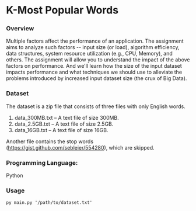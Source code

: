 # K-Most Popular Words

### Overview
Multiple factors affect the performance of an application. 
The assignment aims to analyze such factors --  input size (or load), algorithm efficiency, data structures, system resource utilization (e.g., CPU, Memory), and others. 
The assignment will allow you to understand the impact of the above factors on performance. 
And we'll learn how the size of the input dataset impacts performance and what techniques we should use to alleviate the problems introduced by increased input dataset size (the crux of Big Data).

### Dataset
The dataset is a zip file that consists of three files with only English words.
1. data_300MB.txt – A text file of size 300MB.
2. data_2.5GB.txt – A text file of size 2.5GB.
3. data_16GB.txt – A text file of size 16GB.

Another file contains the stop words (https://gist.github.com/sebleier/554280), which are skipped.

### Programming Language:
Python

### Usage
`py main.py '/path/to/dataset.txt'`
